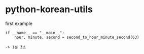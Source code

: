# python-korean-utils

first example

    if __name__ == "__main__":
        hour, minute, second = second_to_hour_minute_second(63)
    
    -> 1분 3초